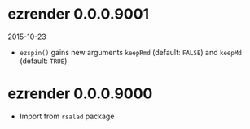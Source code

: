 # ezrender 0.0.0.9001

2015-10-23

- `ezspin()` gains new arguments `keepRmd` (default: `FALSE`) and `keepMd` (default: `TRUE`)

# ezrender 0.0.0.9000

- Import from `rsalad` package
